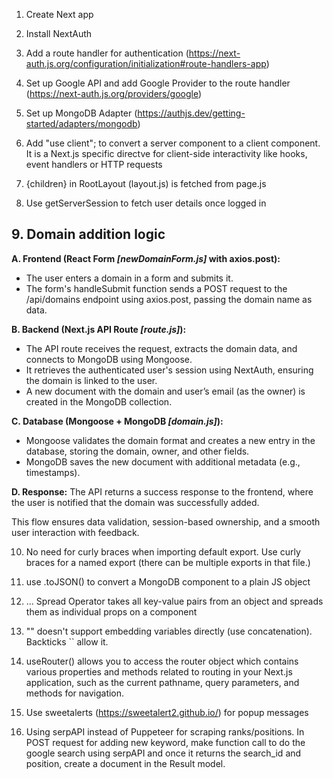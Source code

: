 1. Create Next app

2. Install NextAuth

3. Add a route handler for authentication (https://next-auth.js.org/configuration/initialization#route-handlers-app)

4. Set up Google API and add Google Provider to the route handler (https://next-auth.js.org/providers/google)

5. Set up MongoDB Adapter (https://authjs.dev/getting-started/adapters/mongodb)

6. Add "use client"; to convert a server component to a client component. It is a Next.js specific directve for client-side interactivity like hooks, event handlers or HTTP requests

7. {children} in RootLayout (layout.js) is fetched from page.js

8. Use getServerSession to fetch user details once logged in

## 9. Domain addition logic

**A. Frontend (React Form *[newDomainForm.js]* with axios.post):** 

<ul>
<li>The user enters a domain in a form and submits it.</li>
<li>The form's handleSubmit function sends a POST request to the /api/domains endpoint using axios.post, passing the domain name as data.</li>
</ul>

**B. Backend (Next.js API Route *[route.js]*):**

<ul>
<li>The API route receives the request, extracts the domain data, and connects to MongoDB using Mongoose.</li>
<li>It retrieves the authenticated user's session using NextAuth, ensuring the domain is linked to the user.</li>
<li>A new document with the domain and user’s email (as the owner) is created in the MongoDB collection.</li>
</ul>

**C. Database (Mongoose + MongoDB *[domain.js]*):**

<ul>
<li>Mongoose validates the domain format and creates a new entry in the database, storing the domain, owner, and other fields.</li>
<li>MongoDB saves the new document with additional metadata (e.g., timestamps).</li>
</ul>

**D. Response:**
The API returns a success response to the frontend, where the user is notified that the domain was successfully added.

This flow ensures data validation, session-based ownership, and a smooth user interaction with feedback.

10. No need for curly braces when importing default export. Use curly braces for a named export (there can be multiple exports in that file.)

11. use .toJSON() to convert a MongoDB component to a plain JS object

12. ... Spread Operator takes all key-value pairs from an object and spreads them as individual props on a component

13. "" doesn't support embedding variables directly (use concatenation). Backticks `` allow it.

14. useRouter() allows you to access the router object which contains various properties and methods related to routing in your Next.js application, such as the current pathname, query parameters, and methods for navigation.

15. Use sweetalerts (https://sweetalert2.github.io/) for popup messages

16. Using serpAPI instead of Puppeteer for scraping ranks/positions. In POST request for adding new keyword, make function call to do the google search using serpAPI and once it returns the search_id and position, create a document in the Result model.